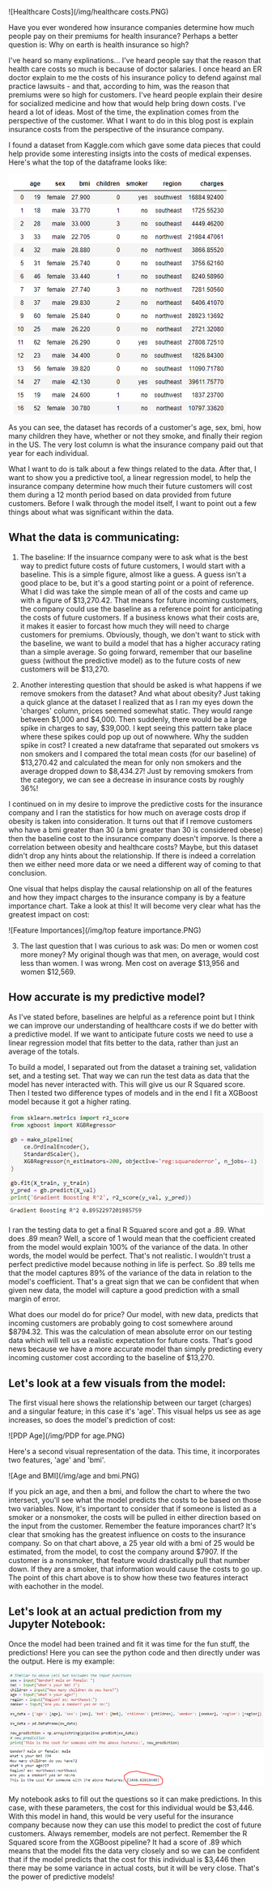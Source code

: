 ![Healthcare Costs](/img/healthcare costs.PNG)

Have you ever wondered how insurance companies determine how much people pay on their premiums for health insurance?  Perhaps a better question is: Why on earth is health insurance so high?

I've heard so many explinations... I've heard people say that the reason that health care costs so much is because of doctor salaries.  I once heard an ER doctor explain to me the costs of his insurance policy to defend against mal practice lawsuits - and that, according to him, was the reason that premiums were so high for customers.  I've heard people explain their desire for socialized medicine and how that would help bring down costs.  I've heard a lot of ideas.  Most of the time, the explination comes from the perspective of the customer.  What I want to do in this blog post is explain insurance costs from the perspective of the insurance company.

I found a dataset from Kaggle.com which gave some data pieces that could help provide some interesting insigts into the costs of medical expenses.  Here's what the top of the dataframe looks like:

![Top Dataframe](/img/dfhead.PNG)

As you can see, the dataset has records of a customer's age, sex, bmi, how many children they have, whether or not they smoke, and finally their region in the US. The very lost column is what the insurance company paid out that year for each individual.

What I want to do is talk about a few things related to the data. After that, I want to show you a predictive tool, a linear regression model, to help the insurance company determine how much their future customers will cost them during a 12 month period based on data provided from future customers.  Before I walk through the model itself, I want to point out a few things about what was significant within the data.

## What the data is communicating:
1) The baseline:
If the insuarnce company were to ask what is the best way to predict future costs of future customers, I would start with a baseline.  This is a simple figure, almost like a guess.  A guess isn't a good place to be, but it's a good starting point or a point of reference.  What I did was take the simple mean of all of the costs and came up with a figure of $13,270.42.  That means for future incoming customers, the company could use the baseline as a reference point for anticipating the costs of future customers.  If a business knows what their costs are, it makes it easier to forcast how much they will need to charge customers for premiums.  Obviously, though, we don't want to stick with the baseline, we want to build a model that has a higher accuracy rating than a simple average.  So going forward, remember that our baseline guess (without the predictive model) as to the future costs of new customers will be $13,270.

2) Another interesting question that should be asked is what happens if we remove smokers from the dataset?  And what about obesity?
Just taking a quick glance at the dataset I realized that as I ran my eyes down the 'charges' column, prices seemed somewhat static.  They would range between $1,000 and $4,000.  Then suddenly, there would be a large spike in charges to say, $39,000.  I kept seeing this pattern take place where these spikes could pop up out of nowwhere.  Why the sudden spike in cost?  I created a new dataframe that separated out smokers vs non smokers and I compared the total mean costs (for our baseline) of $13,270.42 and calculated the mean for only non smokers and the average dropped down to $8,434.27!  Just by removing smokers from the category, we can see a decrease in insurance costs by roughly 36%!

I continued on in my desire to improve the predictive costs for the insurance company and I ran the statistics for how much on average costs drop if obesity is taken into consideration.  It turns out that if I remove customers who have a bmi greater than 30 (a bmi greater than 30 is considered obese) then the baseline cost to the insurance company doesn't imporve.  Is there a correlation between obesity and healthcare costs?  Maybe, but this dataset didn't drop any hints about the relationship.  If there is indeed a correlation then we either need more data or we need a different way of coming to that conclusion.

One visual that helps display the causal relationship on all of the features and how they impact charges to the insurance company is by a feature importance chart. Take a look at this!  It will become very clear what has the greatest impact on cost:

![Feature Importances](/img/top feature importance.PNG)

3) The last question that I was curious to ask was: Do men or women cost more money? My original though was that men, on average, would cost less than women.  I was wrong.  Men cost on average $13,956 and women $12,569.

## How accurate is my predictive model?
As I've stated before, baselines are helpful as a reference point but I think we can improve our understanding of healthcare costs if we do better with a predictive model.  If we want to anticipate future costs we need to use a linear regression model that fits better to the data, rather than just an average of the totals.

To build a model, I separated out from the dataset a training set, validation set, and a testing set.  That way we can run the test data as data that the model has never interacted with.  This will give us our R Squared score.  Then I tested two difference types of models and in the end I fit a XGBoost model because it got a higher rating.

![Top Dataframe](/img/XGBoost.PNG)

I ran the testing data to get a final R Squared score and got a .89.  What does .89 mean?  Well, a score of 1 would mean that the coefficient created from the model would explain 100% of the variance of the data.  In other words, the model would be perfect.  That's not realistic.  I wouldn't trust a perfect predictive model because nothing in life is perfect.  So .89 tells me that the model captures 89% of the variance of the data in relation to the model's coefficient.  That's a great sign that we can be confident that when given new data, the model will capture a good prediction with a small margin of error.

What does our model do for price?  Our model, with new data, predicts that incoming customers are probably going to cost somewhere around $8794.32.  This was the calculation of mean absolute error on our testing data which will tell us a realistic expectation for future costs.  That's good news because we have a more accurate model than simply predicting every incoming customer cost according to the baseline of $13,270.

## Let's look at a few visuals from the model:

The first visual here shows the relationship between our target (charges) and a singular feature; in this case it's 'age'.  This visual helps us see as age increases, so does the model's prediction of cost:

![PDP Age](/img/PDP for age.PNG)

Here's a second visual representation of the data.  This time, it incorporates two features, 'age' and 'bmi'.

![Age and BMI](/img/age and bmi.PNG)

If you pick an age, and then a bmi, and follow the chart to where the two intersect, you'll see what the model predicts the costs to be based on those two variables.  Now, it's important to consider that if someone is listed as a smoker or a nonsmoker, the costs will be pulled in either direction based on the input from the customer.  Remember the feature imporances chart?  It's clear that smoking has the greatest influence on costs to the insurance company.  So on that chart above, a 25 year old with a bmi of 25 would be estimated, from the model, to cost the company around $7907.  If the customer is a nonsmoker, that feature would drastically pull that number down.  If they are a smoker, that information would cause the costs to go up. The point of this chart above is to show how these two features interact with eachother in the model.

## Let's look at an actual prediction from my Jupyter Notebook:

Once the model had been trained and fit it was time for the fun stuff, the predictions!  Here you can see the python code and then directly under was the output.  Here is my example:

![Age and BMI](/img/prediction.PNG)

My notebook asks to fill out the questions so it can make predictions.  In this case, with these parameters, the cost for this individual would be $3,446.  With this model in hand, this would be very useful for the insurance company because now they can use this model to predict the cost of future customers.  Always remember, models are not perfect. Remember the R Squared score from the XGBoost pipeline?  It had a score of .89 which means that the model fits the data very closely and so we can be confident that if the  model predicts that the cost for this individual is $3,446 then there may be some variance in actual costs, but it will be very close.  That's the power of predictive models!
